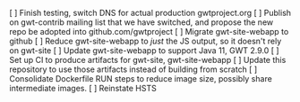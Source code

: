  [ ] Finish testing, switch DNS for actual production gwtproject.org
 [ ] Publish on gwt-contrib mailing list that we have switched, and propose the
     new repo be adopted into github.com/gwtproject
 [ ] Migrate gwt-site-webapp to github
 [ ] Reduce gwt-site-webapp to _just_ the JS output, so it doesn't rely on gwt-site
 [ ] Update gwt-site-webapp to support Java 11, GWT 2.9.0
 [ ] Set up CI to produce artifacts for gwt-site, gwt-site-webapp
 [ ] Update this repository to use those artifacts instead of building from scratch
 [ ] Consolidate Dockerfile RUN steps to reduce image size, possibly share intermediate
     images.
 [ ] Reinstate HSTS
